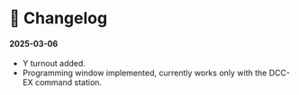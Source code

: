 # 📜 Changelog


#### 2025-03-06
* Y turnout added.
* Programming window implemented, currently works only with the DCC-EX command station.

